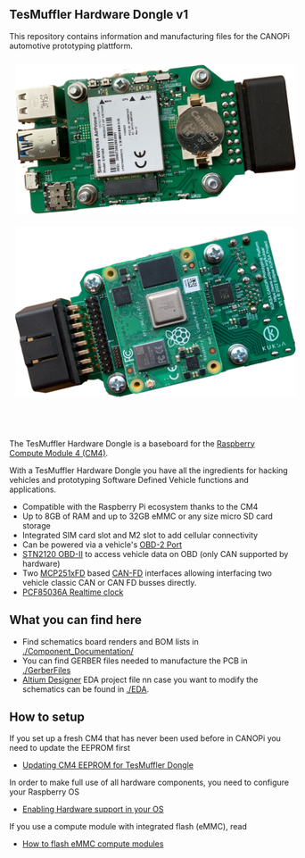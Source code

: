 ## TesMuffler Hardware Dongle v1 

This repository contains information and manufacturing files for the CANOPi automotive prototyping plattform.


<img src="./Component_Documentation/img/CANOPi_bottom_frei.png" width="700"  style="margin:10px 10px">
<img src="./Component_Documentation/img/CANOPi_top_frei.png" width="700"  style="margin:10px 10px">


<br><br>

The TesMuffler Hardware Dongle is a baseboard for the [Raspberry Compute Module 4 (CM4)](https://www.raspberrypi.com/products/compute-module-4).

With a TesMuffler Hardware Dongle you have all the ingredients for hacking vehicles and prototyping Software Defined Vehicle functions and applications.

 * Compatible with the Raspberry Pi ecosystem thanks to the CM4
 * Up to 8GB of RAM and up to 32GB eMMC or any size micro SD card storage
 * Integrated SIM card slot and M2 slot to add cellular connectivity
 * Can be powered via a vehicle's [OBD-2 Port](https://en.wikipedia.org/wiki/On-board_diagnostics#OBD-II) 
 * [STN2120 OBD-II](https://www.obdsol.com/solutions/chips/stn2120/) to access vehicle data on OBD (only CAN supported by hardware)
 * Two [MCP251xFD](https://www.microchip.com/en-us/product/MCP2518FD) based [CAN-FD](https://en.wikipedia.org/wiki/CAN_FD) interfaces allowing interfacing two vehicle classic CAN or CAN FD busses directly.
 * [PCF85036A Realtime clock](https://www.nxp.com/products/peripherals-and-logic/signal-chain/real-time-clocks/rtcs-with-ic-bus/tiny-real-time-clock-calendar-with-alarm-function-and-ic-bus:PCF85063A)


## What you can find here
 * Find schematics board renders and BOM lists in [./Component_Documentation/](./Component_Documentation/)
 * You can find GERBER files needed to manufacture the PCB in [./GerberFiles](./GerberFiles) 
 * [Altium Designer](https://www.altium.com/altium-designer) EDA project file nn case you want to modify the schematics can be found in [./EDA](./EDA). 

## How to setup

If you set up a fresh CM4 that has never been used before in CANOPi you need to update the EEPROM first

 * [Updating CM4 EEPROM for TesMuffler Dongle](./Software_Documentation/update_eeprom.md)

 In order to make full use of all hardware components, you need to configure your Raspberry OS

  * [Enabling Hardware support in your OS](./Software_Documentation/configure_raspberryos.md)

If you use a compute module with integrated flash (eMMC), read

 * [How to flash eMMC compute modules](./Software_Documentation/flash-emmc.md)

